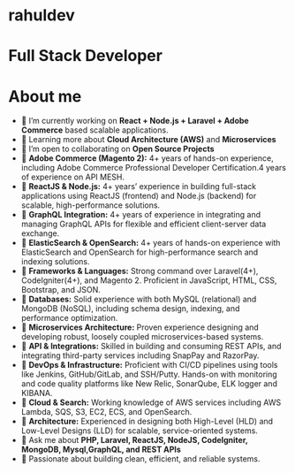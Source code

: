 # rahuldev
# Full Stack Developer
# About me

- 🔭 I’m currently working on **React + Node.js + Laravel + Adobe Commerce** based scalable applications. 
- 🌱 Learning more about **Cloud Architecture (AWS)** and **Microservices**  
- 👯 I’m open to collaborating on **Open Source Projects**  
- 🔭 **Adobe Commerce (Magento 2):** 4+ years of hands-on experience, including Adobe Commerce
Professional Developer Certification.4 years of experience on API MESH.
- 🔭 **ReactJS & Node.js:** 4+ years’ experience in building full-stack applications using ReactJS
(frontend) and Node.js (backend) for scalable, high-performance solutions.
- 🔭 **GraphQL Integration:** 4+ years of experience in integrating and managing GraphQL APIs for
flexible and efficient client-server data exchange.
- 🔭 **ElasticSearch & OpenSearch:** 4+ years of hands-on experience
with ElasticSearch and OpenSearch for high-performance search and indexing solutions.
- 🔭 **Frameworks & Languages:** Strong command over Laravel(4+), CodeIgniter(4+), and
Magento 2. Proficient in JavaScript, HTML, CSS, Bootstrap, and JSON.
- 🔭 **Databases:** Solid experience with both MySQL (relational) and MongoDB (NoSQL), including
schema design, indexing, and performance optimization.
- 🔭 **Microservices Architecture:** Proven experience designing and developing robust, loosely
coupled microservices-based systems.
- 🔭 **API & Integrations:** Skilled in building and consuming REST APIs, and integrating third-party
services including SnapPay and RazorPay.
- 🔭 **DevOps & Infrastructure:** Proficient with CI/CD pipelines using tools like Jenkins,
GitHub/GitLab, and SSH/Putty. Hands-on with monitoring and code quality platforms like
New Relic, SonarQube, ELK logger and KIBANA.
- 🔭 **Cloud & Search:** Working knowledge of AWS services including AWS Lambda, SQS, S3,
EC2, ECS, and OpenSearch.
- 🔭 **Architecture:** Experienced in designing both High-Level (HLD) and Low-Level Designs
(LLD) for scalable, service-oriented systems.
- 💬 Ask me about **PHP, Laravel, ReactJS, NodeJS, CodeIgniter, MongoDB, Mysql,GraphQL, and REST APIs**
- 🚀 Passionate about building clean, efficient, and reliable systems.
